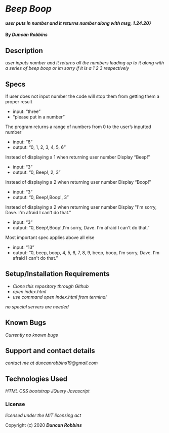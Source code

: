 

# _Beep Boop_

#### _user puts in number and it returns number along with msg, 1.24.20}_

#### By _**Duncan Robbins**_

## Description

_user inputs number and it returns all the numbers leading up to it along with a series of beep boop or im sorry if it is a 1 2 3 respectively_
## Specs
If user does not input number the code will stop them from getting them a proper result
* input: “three”
* “please put in a number”

The program returns a range of numbers from 0 to the user’s inputted number
* input: “6”
* output: “0, 1, 2, 3, 4, 5, 6”

Instead of displaying a 1 when returning user number
Display “Beep!”
* input: “3”
* output: “0, Beep!, 2, 3”

Instead of displaying a 2 when returning user number
Display “Boop!”
* input: “3”
* output: “0, Beep!,Boop!, 3”

Instead of displaying a 2 when returning user number
Display "I'm sorry, Dave. I'm afraid I can't do that."
* input: “3”
* output: “0, Beep!,Boop!,I'm sorry, Dave. I'm afraid I can't do that.”

Most important spec applies above all else
* input: “13”
* output: “0, beep, boop, 4, 5, 6, 7, 8, 9, beep, boop, I'm sorry, Dave. I'm afraid I can't do that.”

## Setup/Installation Requirements

* _Clone this repository through Github_
* _open index.html_
* _use command open index.html from terminal_

_no special servers are needed_

## Known Bugs

_Currently no known bugs_

## Support and contact details

_contact me at duncanrobbins19@gmail.com_

## Technologies Used

_HTML CSS bootstrap JQuery Javascript_

### License

*licensed under the MIT licensing act*

Copyright (c) 2020 **_Duncan Robbins_**
